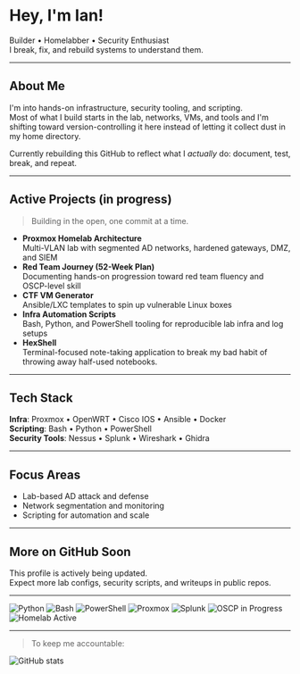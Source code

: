 # Hey, I'm Ian!

Builder •  Homelabber •  Security Enthusiast  
I break, fix, and rebuild systems to understand them.

---

##  About Me

I'm into hands-on infrastructure, security tooling, and scripting.  
Most of what I build starts in the lab, networks, VMs, and tools and I'm shifting toward version-controlling it here instead of letting it collect dust in my home directory.

Currently rebuilding this GitHub to reflect what I *actually* do: document, test, break, and repeat.

---

##  Active Projects (in progress)

> Building in the open, one commit at a time.

- **Proxmox Homelab Architecture**  
  Multi-VLAN lab with segmented AD networks, hardened gateways, DMZ, and SIEM  
- **Red Team Journey (52-Week Plan)**  
  Documenting hands-on progression toward red team fluency and OSCP-level skill  
- **CTF VM Generator**  
  Ansible/LXC templates to spin up vulnerable Linux boxes  
- **Infra Automation Scripts**  
  Bash, Python, and PowerShell tooling for reproducible lab infra and log setups
- **HexShell**  
  Terminal-focused note-taking application to break my bad habit of throwing away half-used notebooks.

---

## Tech Stack

**Infra**: Proxmox • OpenWRT • Cisco IOS • Ansible • Docker  
**Scripting**: Bash • Python • PowerShell  
**Security Tools**: Nessus • Splunk • Wireshark • Ghidra  

---

##  Focus Areas

- Lab-based AD attack and defense
- Network segmentation and monitoring
- Scripting for automation and scale

---

##  More on GitHub Soon

This profile is actively being updated.  
Expect more lab configs, security scripts, and writeups in public repos.

---

![Python](https://img.shields.io/badge/Python-333?style=flat&logo=python&logoColor=white)
![Bash](https://img.shields.io/badge/Bash-333?style=flat&logo=gnubash)
![PowerShell](https://img.shields.io/badge/PowerShell-333?style=flat&logo=powershell)
![Proxmox](https://img.shields.io/badge/Proxmox-333?style=flat&logo=proxmox)
![Splunk](https://img.shields.io/badge/Splunk-333?style=flat&logo=splunk)
![OSCP in Progress](https://img.shields.io/badge/OSCP-in--progress-orange?logo=offensive-security&logoColor=white)
![Homelab Active](https://img.shields.io/badge/Homelab-Online-brightgreen)

---

> To keep me accountable:

![GitHub stats](https://github-readme-stats.vercel.app/api?username=popShell&show_icons=true&theme=dark&hide_title=true&hide_border=true)
